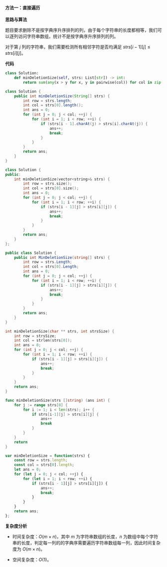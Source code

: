 #### 方法一：直接遍历

**思路与算法**

题目要求删除不是按字典序升序排列的列，由于每个字符串的长度都相等，我们可以逐列访问字符串数组，统计不是按字典序升序排列的列。

对于第 $j$ 列的字符串，我们需要检测所有相邻字符是否均满足 $\textit{strs}[i-1][j] \le \textit{strs}[i][j]$。

**代码**

```Python [sol1-Python3]
class Solution:
    def minDeletionSize(self, strs: List[str]) -> int:
        return sum(any(x > y for x, y in pairwise(col)) for col in zip(*strs))  # 空间复杂度为 O(m)，改用下标枚举可以达到 O(1)
```

```Java [sol1-Java]
class Solution {
    public int minDeletionSize(String[] strs) {
        int row = strs.length;
        int col = strs[0].length();
        int ans = 0;
        for (int j = 0; j < col; ++j) {
            for (int i = 1; i < row; ++i) {
                if (strs[i - 1].charAt(j) > strs[i].charAt(j)) {
                    ans++;
                    break;
                }
            }
        }
        return ans;
    }
}
```

```C++ [sol1-C++]
class Solution {
public:
    int minDeletionSize(vector<string>& strs) {
        int row = strs.size();
        int col = strs[0].size();
        int ans = 0;
        for (int j = 0; j < col; ++j) {
            for (int i = 1; i < row; ++i) {
                if (strs[i - 1][j] > strs[i][j]) {
                    ans++;
                    break;
                }
            }
        }
        return ans;
    }
};
```

```C# [sol1-C#]
public class Solution {
    public int MinDeletionSize(string[] strs) {
        int row = strs.Length;
        int col = strs[0].Length;
        int ans = 0;
        for (int j = 0; j < col; ++j) {
            for (int i = 1; i < row; ++i) {
                if (strs[i - 1][j] > strs[i][j]) {
                    ans++;
                    break;
                }
            }
        }
        return ans;
    }
}
```

```C [sol1-C]
int minDeletionSize(char ** strs, int strsSize) {
    int row = strsSize;
    int col = strlen(strs[0]);
    int ans = 0;
    for (int j = 0; j < col; ++j) {
        for (int i = 1; i < row; ++i) {
            if (strs[i - 1][j] > strs[i][j]) {
                ans++;
                break;
            }
        }
    }
    return ans;
}
```

```go [sol1-Golang]
func minDeletionSize(strs []string) (ans int) {
    for j := range strs[0] {
        for i := 1; i < len(strs); i++ {
            if strs[i-1][j] > strs[i][j] {
                ans++
                break
            }
        }
    }
    return
}
```

```JavaScript [sol1-JavaScript]
var minDeletionSize = function(strs) {
    const row = strs.length;
    const col = strs[0].length;
    let ans = 0;
    for (let j = 0; j < col; ++j) {
        for (let i = 1; i < row; ++i) {
            if (strs[i - 1][j] > strs[i][j]) {
                ans++;
                break;
            }
        }
    }
    return ans;
};
```

**复杂度分析**

- 时间复杂度：$O(m \times n)$，其中 $m$ 为字符串数组的长度，$n$ 为数组中每个字符串的长度，判定每一列的的字典序需要遍历字符串数组每一列，因此时间复杂度为 $O(m \times n)$。

- 空间复杂度：$O(1)$。